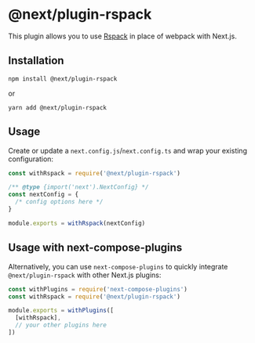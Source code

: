 # @next/plugin-rspack

This plugin allows you to use [Rspack](https://rspack.dev) in place of webpack with Next.js.

## Installation

```
npm install @next/plugin-rspack
```

or

```
yarn add @next/plugin-rspack
```

## Usage

Create or update a `next.config.js`/`next.config.ts` and wrap your existing configuration:

```js
const withRspack = require('@next/plugin-rspack')

/** @type {import('next').NextConfig} */
const nextConfig = {
  /* config options here */
}

module.exports = withRspack(nextConfig)
```

## Usage with next-compose-plugins

Alternatively, you can use `next-compose-plugins` to quickly integrate `@next/plugin-rspack` with other Next.js plugins:

```js
const withPlugins = require('next-compose-plugins')
const withRspack = require('@next/plugin-rspack')

module.exports = withPlugins([
  [withRspack],
  // your other plugins here
])
```
